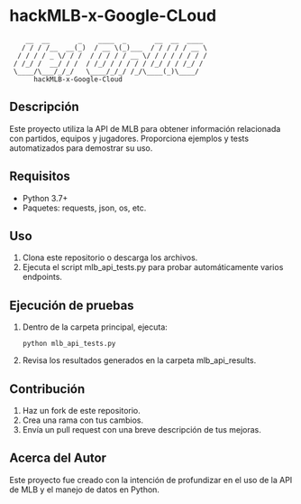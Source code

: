 # hackMLB-x-Google-CLoud

```
    __  __       _    ____  _       __  __  ____
   / / / /__  __(_)  / __ \(_)___  / / / / / __ \
  / / / / _ \/ / /  / / / / / __ \/ / / / / / / /
 / /_/ /  __/ / /  / /_/ / / / / / /_/ / / /_/ /
 \____/\___/_/_/   \____/_/_/ /_/\____(_)\____/
      hackMLB-x-Google-Cloud
```

## Descripción

Este proyecto utiliza la API de MLB para obtener información relacionada con partidos, equipos y jugadores.
Proporciona ejemplos y tests automatizados para demostrar su uso.

## Requisitos

- Python 3.7+
- Paquetes: requests, json, os, etc.

## Uso

1. Clona este repositorio o descarga los archivos.
2. Ejecuta el script mlb_api_tests.py para probar automáticamente varios endpoints.

## Ejecución de pruebas

1. Dentro de la carpeta principal, ejecuta:
   ```
   python mlb_api_tests.py
   ```
2. Revisa los resultados generados en la carpeta mlb_api_results.

## Contribución

1. Haz un fork de este repositorio.
2. Crea una rama con tus cambios.
3. Envía un pull request con una breve descripción de tus mejoras.

## Acerca del Autor

Este proyecto fue creado con la intención de profundizar en el uso de la API de MLB y el manejo de datos en Python.

